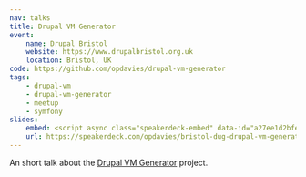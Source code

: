 ```yaml
---
nav: talks
title: Drupal VM Generator
event:
    name: Drupal Bristol
    website: https://www.drupalbristol.org.uk
    location: Bristol, UK
code: https://github.com/opdavies/drupal-vm-generator
tags:
    - drupal-vm
    - drupal-vm-generator
    - meetup
    - symfony
slides:
    embed: <script async class="speakerdeck-embed" data-id="a27ee1d2bfed4a209dc395fa455acb41" data-ratio="1.37081659973226" src="//speakerdeck.com/assets/embed.js"></script>
    url: https://speakerdeck.com/opdavies/bristol-dug-drupal-vm-generator
---
```

An short talk about the [Drupal VM Generator][1] project.

[1]: https://github.com/opdavies/drupal-vm-generator
